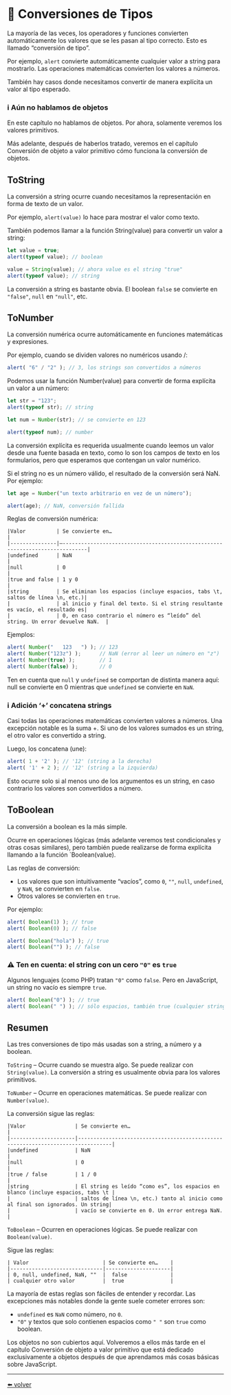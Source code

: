 # 📖 Conversiones de Tipos

La mayoría de las veces, los operadores y funciones convierten automáticamente los valores que se les pasan al tipo correcto. Esto es llamado “conversión de tipo”.

Por ejemplo, `alert` convierte automáticamente cualquier valor a string para mostrarlo. Las operaciones matemáticas convierten los valores a números.

También hay casos donde necesitamos convertir de manera explícita un valor al tipo esperado.

### ℹ️ Aún no hablamos de objetos
En este capítulo no hablamos de objetos. Por ahora, solamente veremos los valores primitivos.

Más adelante, después de haberlos tratado, veremos en el capítulo Conversión de objeto a valor primitivo cómo funciona la conversión de objetos.

## ToString
La conversión a string ocurre cuando necesitamos la representación en forma de texto de un valor.

Por ejemplo, `alert(value)` lo hace para mostrar el valor como texto.

También podemos llamar a la función String(value) para convertir un valor a string:

````js
let value = true;
alert(typeof value); // boolean

value = String(value); // ahora value es el string "true"
alert(typeof value); // string
````

La conversión a string es bastante obvia. El boolean `false` se convierte en `"false"`, `null` en `"null"`, etc.

## ToNumber
La conversión numérica ocurre automáticamente en funciones matemáticas y expresiones.

Por ejemplo, cuando se dividen valores no numéricos usando /:

````js
alert( "6" / "2" ); // 3, los strings son convertidos a números
````

Podemos usar la función Number(value) para convertir de forma explícita un valor a un número:

````js
let str = "123";
alert(typeof str); // string

let num = Number(str); // se convierte en 123

alert(typeof num); // number
````

La conversión explícita es requerida usualmente cuando leemos un valor desde una fuente basada en texto, como lo son los campos de texto en los formularios, pero que esperamos que contengan un valor numérico.

Si el string no es un número válido, el resultado de la conversión será NaN. Por ejemplo:

````js
let age = Number("un texto arbitrario en vez de un número");

alert(age); // NaN, conversión fallida
````

Reglas de conversión numérica:

```
|Valor          | Se convierte en…                                                              |
|---------------|–------------------------------------------------------------------------------|
|undefined      | NaN                                                                           |
|null           | 0                                                                             |
|true and false | 1 y 0                                                                         |
|string         | Se eliminan los espacios (incluye espacios, tabs \t, saltos de línea \n, etc.)| 
|               | al inicio y final del texto. Si el string resultante es vacío, el resultado es| 
|               | 0, en caso contrario el número es “leído” del string. Un error devuelve NaN.  |
```

Ejemplos:

````js
alert( Number("   123   ") ); // 123
alert( Number("123z") );      // NaN (error al leer un número en "z")
alert( Number(true) );        // 1
alert( Number(false) );       // 0
````

Ten en cuenta que `null` y `undefined` se comportan de distinta manera aquí: null se convierte en 0 mientras que `undefined` se convierte en `NaN`.

### ℹ️ Adición ‘+’ concatena strings
Casi todas las operaciones matemáticas convierten valores a números. Una excepción notable es la suma +. Si uno de los valores sumados es un string, el otro valor es convertido a string.

Luego, los concatena (une):

````js
alert( 1 + '2' ); // '12' (string a la derecha)
alert( '1' + 2 ); // '12' (string a la izquierda)
````

Esto ocurre solo si al menos uno de los argumentos es un string, en caso contrario los valores son convertidos a número.

## ToBoolean
La conversión a boolean es la más simple.

Ocurre en operaciones lógicas (más adelante veremos test condicionales y otras cosas similares), pero también puede realizarse de forma explícita llamando a la función `Boolean(value).

Las reglas de conversión:

* Los valores que son intuitivamente “vacíos”, como `0`, `""`, `null`, `undefined`, y `NaN`, se convierten en `false`.
* Otros valores se convierten en `true`.

Por ejemplo:

````js
alert( Boolean(1) ); // true
alert( Boolean(0) ); // false

alert( Boolean("hola") ); // true
alert( Boolean("") ); // false
````

### ⚠️ Ten en cuenta: el string con un cero `"0"` es `true`
Algunos lenguajes (como PHP) tratan `"0"` como `false`. Pero en JavaScript, un string no vacío es siempre `true`.

````js
alert( Boolean("0") ); // true
alert( Boolean(" ") ); // sólo espacios, también true (cualquier string no vacío es true)
````

## Resumen

Las tres conversiones de tipo más usadas son a string, a número y a boolean.

`ToString` – Ocurre cuando se muestra algo. Se puede realizar con `String(value)`. La conversión a string es usualmente obvia para los valores primitivos.

`ToNumber` – Ocurre en operaciones matemáticas. Se puede realizar con `Number(value)`.

La conversión sigue las reglas:

````
|Valor                | Se convierte en…                                                                |
|---------------------|---------------------------------------------------------------------------------|
|undefined            | NaN                                                                             |
|null                 | 0                                                                               |     
|true / false         | 1 / 0                                                                           |
|string               | El string es leído “como es”, los espacios en blanco (incluye espacios, tabs \t |
|                     | saltos de línea \n, etc.) tanto al inicio como al final son ignorados. Un string|
|                     | vacío se convierte en 0. Un error entrega NaN.                                  |
````

`ToBoolean` – Ocurren en operaciones lógicas. Se puede realizar con `Boolean(value)`.

Sigue las reglas:

````
| Valor                        | Se convierte en…    |
|------------------------------|---------------------|
| 0, null, undefined, NaN, ""  |  false              |
| cualquier otro valor	       |  true               |
````

La mayoría de estas reglas son fáciles de entender y recordar. Las excepciones más notables donde la gente suele cometer errores son:

* `undefined` es `NaN` como número, no `0`.
* `"0"` y textos que solo contienen espacios como `" "` son `true` como boolean.

Los objetos no son cubiertos aquí. Volveremos a ellos más tarde en el capítulo Conversión de objeto a valor primitivo que está dedicado exclusivamente a objetos después de que aprendamos más cosas básicas sobre JavaScript.

---
[⬅️ volver](https://github.com/VictorHugoAguilar/javascript-interview-questions-explained/tree/main/theory/first-steps/readme.md)

